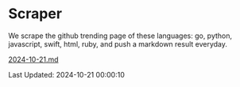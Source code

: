 # Scraper

We scrape the github trending page of these languages: go, python, javascript, swift, html, ruby, and push a markdown result everyday.

[2024-10-21.md](https://github.com/henson/Scraper/blob/master/2024-10-21.md)

Last Updated: 2024-10-21 00:00:10